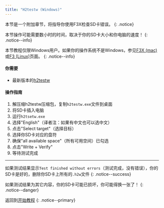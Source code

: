 ```yaml
---
title: "H2testw (Windows)"
---
```


本节是一个附加章节，将指导你使用F3X检查SD卡错误。
{: .notice}

本节操作可能需要数小时的时间，取决于你的SD卡大小和你电脑的速度！
{: .notice--info}

本节教程仅限Windows用户。如果你的操作系统不是Windows，参见[F3X (mac)](f3x-(mac))或[F3 (Linux)](f3-(linux))页面。
{: .notice--info}

#### 你需要

* 最新版本的[h2testw](http://www.heise.de/ct/Redaktion/bo/downloads/h2testw_1.4.zip)

#### 操作指南

1. 解压缩h2testw压缩包，复制`h2testw.exe`文件到桌面
2. 将SD卡插入电脑
3. 运行`h2tsetw.exe`
4. 选择"English"（译者注：如果有中文也可以选中文）
5. 点击"Select target"（选择目标）
6. 选择你SD卡对应的盘符
7. 确保"all available space"（所有可用空间）已勾选
8. 点击"Write + Verify"
9. 等待测试完成

---

如果测试结果显示`Test finished without errors`（测试完成，没有错误），你的SD卡是好的，删除你SD卡上所有的`.h2w`文件
{: .notice--success}

如果测试结果为其它内容，你的SD卡可能已损坏，你可能得换一张了！
{: .notice--danger}

返回到[开始教程](get-started)
{: .notice--primary}
